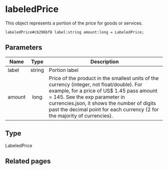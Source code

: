 # labeledPrice
This object represents a portion of the price for goods or services.

```
labeledPrice#cb296bf8 label:string amount:long = LabeledPrice;
```

## Parameters
| Name | Type | Description |
| ---- | :----: | ----------- |
| label | string | Portion label |
| amount | long | Price of the product in the smallest units of the currency (integer, not float/double). For example, for a price of US$ 1.45 pass amount = 145. See the exp parameter in currencies.json, it shows the number of digits past the decimal point for each currency (2 for the majority of currencies). |


## Type
LabeledPrice

## Related pages

